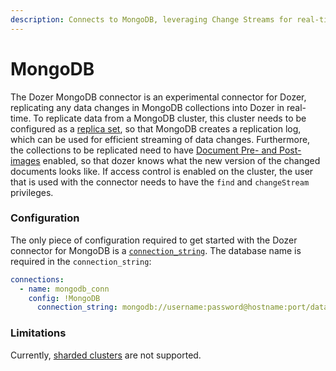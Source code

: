 ```yaml
---
description: Connects to MongoDB, leveraging Change Streams for real-time event capturing.
---
```


# MongoDB
The Dozer MongoDB connector is an experimental connector for Dozer, replicating any data changes in MongoDB collections into Dozer in real-time. 
To replicate data from a MongoDB cluster, this cluster needs to be configured as a [replica set], so that MongoDB creates a replication log, which can be used for efficient streaming of data changes. Furthermore, the collections to be replicated need to have [Document Pre- and Post-images] enabled, so that dozer knows what the new version of the changed documents looks like. If access control is enabled on the cluster, the user that is used with the connector needs to have the `find` and `changeStream` privileges.

### Configuration
The only piece of configuration required to get started with the Dozer connector for MongoDB is a [`connection_string`]. The database name is required in the `connection_string`:

```yaml
connections:
  - name: mongodb_conn
    config: !MongoDB
      connection_string: mongodb://username:password@hostname:port/databasename
```

### Limitations
Currently, [sharded clusters] are not supported.

[replica set]: https://www.mongodb.com/docs/manual/replication/
[Document Pre- and Post-images]: https://www.mongodb.com/docs/v7.0/changeStreams/#change-streams-with-document-pre--and-post-images
[`connection_string`]: https://www.mongodb.com/docs/manual/reference/connection-string/
[sharded clusters]: https://www.mongodb.com/docs/manual/sharding/

